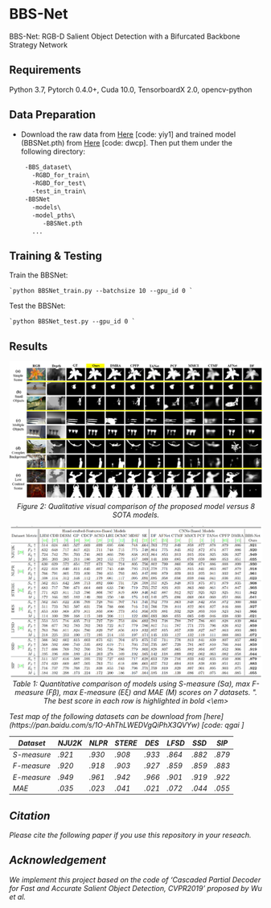 # BBS-Net
BBS-Net: RGB-D Salient Object Detection with
a Bifurcated Backbone Strategy Network

## Requirements

Python 3.7, Pytorch 0.4.0+, Cuda 10.0, TensorboardX 2.0, opencv-python

## Data Preparation

 - Download the raw data from [Here](https://pan.baidu.com/s/1SxBjlTF4Tb74WjuDsRmM3w) [code: yiy1] and trained model (BBSNet.pth) from [Here](https://pan.baidu.com/s/1Fn-Hvdou4DDWcgeTtx081g) [code: dwcp]. Then put them under the following directory:
 
        -BBS_dataset\ 
          -RGBD_for_train\  
          -RGBD_for_test\
          -test_in_train\
        -BBSNet
          -models\
          -model_pths\
             -BBSNet.pth
          ...
            
## Training & Testing

Train the BBSNet:

    `python BBSNet_train.py --batchsize 10 --gpu_id 0 `

Test the BBSNet:

    `python BBSNet_test.py --gpu_id 0 `
## Results
<p align="center">
    <img src="Images/resultmap.png"/> <br />
 <em> 
    Figure 2: Qualitative visual comparison of the proposed model versus 8 SOTA
models.
    </em>
</p>
<p align="center">
    <img src="Images/detailed-comparison.png"/> <br />
 <em>
  Table 1: Quantitative comparison of models using S-measure (Sα), max F-measure
(Fβ), max E-measure (Eξ) and MAE (M) scores on 7 datasets. ". The best score in each row is highlighted in bold
  <\em>
</p>
Test map of the following datasets can be download from [here](https://pan.baidu.com/s/1O-AhThLWEDVgQiPhX3QVYw) [code: qgai ]

|  Dataset  | NJU2K  | NLPR | STERE |DES    |LFSD  |SSD |SIP|
|  -------  | -----  |----  |-----  |---    |----  |---  |---|
| S-measure |.921    |.930  |.908   |.933  | .864  | .882|.879 |
| F-measure |.920    |.918  |.903   |.927  | .859  | .859|.883 |
| E-measure |.949    |.961  |.942   |.966  | .901  | .919|.922 |
| MAE       | .035   |.023  |.041   |.021  | .072  | .044|.055 |

## Citation
Please cite the following paper if you use this repository in your reseach.

## Acknowledgement
We implement this project based on the code of ‘Cascaded Partial Decoder for Fast and Accurate Salient Object Detection, CVPR2019’ proposed by Wu et al.
